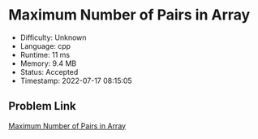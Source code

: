 # Maximum Number of Pairs in Array

- Difficulty: Unknown
- Language: cpp
- Runtime: 11 ms
- Memory: 9.4 MB
- Status: Accepted
- Timestamp: 2022-07-17 08:15:05

## Problem Link
[Maximum Number of Pairs in Array](https://leetcode.com/problems/maximum-number-of-pairs-in-array)

